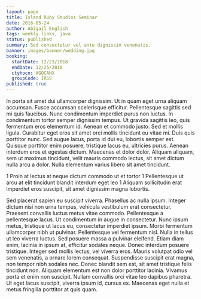 ```yaml
---
layout: page
title: Island Ruby Studios Seminar
date: 2016-05-24
author: Abigail English
tags: weekly links, java
status: published
summary: Sed consectetur vel ante dignissim venenatis.
banner: images/banner/wedding.jpg
booking:
  startDate: 12/23/2018
  endDate: 12/25/2018
  ctyhocn: AGOCAHX
  groupCode: IRSS
published: true
---
```

In porta sit amet dui ullamcorper dignissim. Ut in quam eget urna aliquam accumsan. Fusce accumsan scelerisque efficitur. Pellentesque sagittis sed mi quis faucibus. Nunc condimentum imperdiet purus non luctus. In condimentum tortor semper dignissim tempus. Ut gravida sagittis leo, quis fermentum eros elementum id. Aenean et commodo justo. Sed et mollis ligula.
Curabitur eget eros sit amet orci mollis tincidunt eu vitae mi. Duis quis porttitor nunc. Sed augue lacus, porta id dui eu, lobortis semper est. Quisque porttitor enim posuere, tristique lacus eu, ultricies purus. Aenean interdum eros et egestas dictum. Maecenas et dolor dolor. Aliquam aliquam, sem ut maximus tincidunt, velit mauris commodo lectus, sit amet dictum nulla arcu a dolor. Nulla elementum varius libero sit amet tincidunt.

1 Proin at lectus at neque dictum commodo ut et tortor
1 Pellentesque ut arcu at elit tincidunt blandit interdum eget leo
1 Aliquam sollicitudin erat imperdiet eros suscipit, sit amet dignissim magna lobortis.

Sed placerat sapien eu suscipit viverra. Phasellus ac nulla ipsum. Integer dictum nisi non urna tempus, vehicula vestibulum erat consectetur. Praesent convallis luctus metus vitae commodo. Pellentesque a pellentesque lacus. Ut condimentum in augue in consectetur. Nunc ipsum metus, tristique ut lacus eu, consectetur imperdiet ipsum. Morbi fermentum ullamcorper nibh ut pulvinar. Pellentesque vel fermentum nisl. Nulla in tellus ut leo viverra luctus. Sed posuere massa a pulvinar eleifend. Etiam diam enim, lacinia in ipsum at, efficitur sodales neque.
Donec interdum posuere tristique. Integer sed mollis lectus, vel viverra eros. Mauris volutpat odio vel sem venenatis, a ornare lorem consequat. Suspendisse suscipit erat magna, non tempor nibh sodales nec. Donec blandit sem est, sit amet tristique felis tincidunt non. Aliquam elementum est non dolor porttitor lacinia. Vivamus porta et enim non suscipit. Nullam convallis orci vitae leo dapibus pharetra. Ut eget lacus suscipit, viverra ipsum id, cursus ex. Maecenas eget nulla et metus fringilla porttitor at quis quam.
